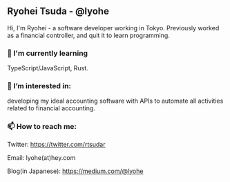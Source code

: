 ## Ryohei Tsuda - @lyohe

Hi, I'm Ryohei - a software developer working in Tokyo. Previously worked as a financial controller, and quit it to learn programming.

### 🌱 I'm currently learning

TypeScript/JavaScript, Rust.

### 🔭 I’m interested in:

developing my ideal accounting software with APIs to automate all activities related to financial accounting.

### 📫 How to reach me:

Twitter: https://twitter.com/rtsudar

Email: lyohe(at)hey.com

Blog(in Japanese): https://medium.com/@lyohe

